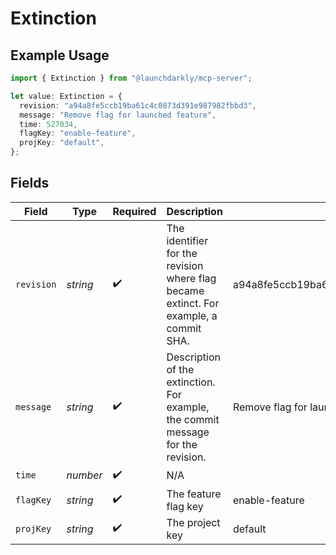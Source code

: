 # Extinction

## Example Usage

```typescript
import { Extinction } from "@launchdarkly/mcp-server";

let value: Extinction = {
  revision: "a94a8fe5ccb19ba61c4c0873d391e987982fbbd3",
  message: "Remove flag for launched feature",
  time: 527034,
  flagKey: "enable-feature",
  projKey: "default",
};
```

## Fields

| Field                                                                                 | Type                                                                                  | Required                                                                              | Description                                                                           | Example                                                                               |
| ------------------------------------------------------------------------------------- | ------------------------------------------------------------------------------------- | ------------------------------------------------------------------------------------- | ------------------------------------------------------------------------------------- | ------------------------------------------------------------------------------------- |
| `revision`                                                                            | *string*                                                                              | :heavy_check_mark:                                                                    | The identifier for the revision where flag became extinct. For example, a commit SHA. | a94a8fe5ccb19ba61c4c0873d391e987982fbbd3                                              |
| `message`                                                                             | *string*                                                                              | :heavy_check_mark:                                                                    | Description of the extinction. For example, the commit message for the revision.      | Remove flag for launched feature                                                      |
| `time`                                                                                | *number*                                                                              | :heavy_check_mark:                                                                    | N/A                                                                                   |                                                                                       |
| `flagKey`                                                                             | *string*                                                                              | :heavy_check_mark:                                                                    | The feature flag key                                                                  | enable-feature                                                                        |
| `projKey`                                                                             | *string*                                                                              | :heavy_check_mark:                                                                    | The project key                                                                       | default                                                                               |